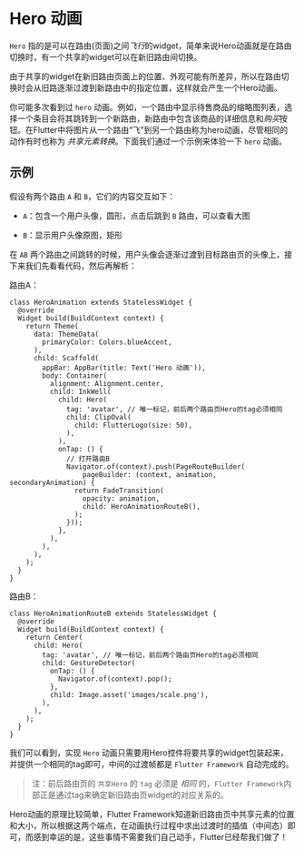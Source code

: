 # Hero 动画

`Hero` 指的是可以在路由(页面)之间*飞行*的widget，简单来说Hero动画就是在路由切换时，有一个共享的widget可以在新旧路由间切换。

由于共享的widget在新旧路由页面上的位置、外观可能有所差异，所以在路由切换时会从旧路逐渐过渡到新路由中的指定位置，这样就会产生一个Hero动画。

你可能多次看到过 `hero` 动画。例如，一个路由中显示待售商品的缩略图列表，选择一个条目会将其跳转到一个新路由，新路由中包含该商品的详细信息和*购买*按钮。在Flutter中将图片从一个路由“飞”到另一个路由称为hero动画，尽管相同的动作有时也称为 *共享元素转换*。下面我们通过一个示例来体验一下 `hero` 动画。

## 示例

假设有两个路由 `A` 和 `B`，它们的内容交互如下：

- `A`：包含一个用户头像，圆形，点击后跳到 `B` 路由，可以查看大图

- `B`：显示用户头像原图，矩形

在 `AB` 两个路由之间跳转的时候，用户头像会逐渐过渡到目标路由页的头像上，接下来我们先看看代码，然后再解析：

路由A：

```
class HeroAnimation extends StatelessWidget {
  @override
  Widget build(BuildContext context) {
    return Theme(
      data: ThemeData(
        primaryColor: Colors.blueAccent,
      ),
      child: Scaffold(
        appBar: AppBar(title: Text('Hero 动画')),
        body: Container(
          alignment: Alignment.center,
          child: InkWell(
            child: Hero(
              tag: 'avatar', // 唯一标记，前后两个路由页Hero的tag必须相同
              child: ClipOval(
                child: FlutterLogo(size: 50),
              ),
            ),
            onTap: () {
              // 打开路由B
              Navigator.of(context).push(PageRouteBuilder(
                  pageBuilder: (context, animation, secondaryAnimation) {
                return FadeTransition(
                  opacity: animation,
                  child: HeroAnimationRouteB(),
                );
              }));
            },
          ),
        ),
      ),
    );
  }
}
```

路由B：

```
class HeroAnimationRouteB extends StatelessWidget {
  @override
  Widget build(BuildContext context) {
    return Center(
      child: Hero(
        tag: 'avatar', // 唯一标记，前后两个路由页Hero的tag必须相同
        child: GestureDetector(
          onTap: () {
            Navigator.of(context).pop();
          },
          child: Image.asset('images/scale.png'),
        ),
      ),
    );
  }
}
```

我们可以看到，实现 `Hero` 动画只需要用Hero控件将要共享的widget包装起来，并提供一个相同的tag即可，中间的过渡帧都是 `Flutter Framework` 自动完成的。

> 注：前后路由页的 `共享Hero` 的 `tag` 必须是 *相同* 的，`Flutter Framework`内部正是通过tag来确定新旧路由页widget的对应关系的。

Hero动画的原理比较简单，Flutter Framework知道新旧路由页中共享元素的位置和大小，所以根据这两个端点，在动画执行过程中求出过渡时的插值（中间态）即可，而感到幸运的是，这些事情不需要我们自己动手，Flutter已经帮我们做了！
